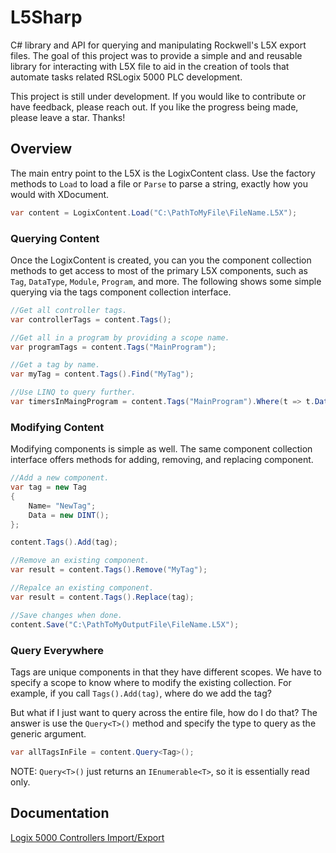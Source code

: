 

# L5Sharp

C# library and API for querying and manipulating Rockwell's L5X export files.
The goal of this project was to provide a simple and and reusable library for 
interacting with L5X file to aid in the creation of tools that automate tasks 
related RSLogix 5000 PLC development. 

This project is still under development. 
If you would like to contribute or have feedback, please reach out.
If you like the progress being made, please leave a star. Thanks!




## Overview

The main entry point to the L5X is the LogixContent class. 
Use the factory methods to `Load` to load a file or `Parse` to parse a string,
exactly how you would with XDocument.
```c#
var content = LogixContent.Load("C:\PathToMyFile\FileName.L5X");
```

### Querying Content 
Once the LogixContent is created, you can you the component collection methods
to get access to most of the primary L5X components, 
such as `Tag`, `DataType`, `Module`, `Program`, and more. 
The following shows some simple querying via the tags component collection interface.
```c#
//Get all controller tags. 
var controllerTags = content.Tags();

//Get all in a program by providing a scope name.
var programTags = content.Tags("MainProgram");

//Get a tag by name.
var myTag = content.Tags().Find("MyTag");

//Use LINQ to query further.
var timersInMaingProgram = content.Tags("MainProgram").Where(t => t.DataType == "TIMER");
```
### Modifying Content
Modifying components is simple as well. 
The same component collection interface offers methods for adding,
removing, and replacing component. 

```csharp
//Add a new component.
var tag = new Tag
{
    Name= "NewTag";
    Data = new DINT();
};

content.Tags().Add(tag);

//Remove an existing component.
var result = content.Tags().Remove("MyTag");

//Repalce an existing component.
var result = content.Tags().Replace(tag);

//Save changes when done.
content.Save("C:\PathToMyOutputFile\FileName.L5X");
```

### Query Everywhere
Tags are unique components in that they have different scopes. 
We have to specify a scope to know where to modify the existing collection.
For example, if you call `Tags().Add(tag)`, where do we add the tag?

But what if I just want to query across the entire file, how do I do that?
The answer is use the `Query<T>()` method and specify the type to query as the 
generic argument.
```csharp
var allTagsInFile = content.Query<Tag>();
```
NOTE: `Query<T>()` just returns an `IEnumerable<T>`, so it is essentially read only.


## Documentation

[Logix 5000 Controllers Import/Export](https://literature.rockwellautomation.com/idc/groups/literature/documents/rm/1756-rm084_-en-p.pdf)

